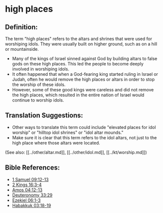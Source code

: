 # high places #

## Definition: ##

The term "high places" refers to the altars and shrines that were used for worshiping idols. They were usually built on higher ground, such as on a hill or mountainside.

* Many of the kings of Israel sinned against God by building altars to false gods on these high places. This led the people to become deeply involved in worshiping idols.
* It often happened that when a God-fearing king started ruling in Israel or Judah, often he would remove the high places or altars in order to stop the worship of these idols.
* However, some of these good kings were careless and did not remove the high places, which resulted in the entire nation of Israel would continue to worship idols.

## Translation Suggestions: ##

* Other ways to translate this term could include "elevated places for idol worship" or "hilltop idol shrines" or "idol altar mounds."
* Make sure it is clear that this term refers to the idol altars, not just to the high place where those altars were located.

(See also: [[../other/altar.md]], [[../other/idol.md]], [[../kt/worship.md]])

## Bible References: ##

* [1 Samuel 09:12-13](en/tn/1sa/help/09/12)
* [2 Kings 16:3-4](en/tn/2ki/help/16/03)
* [Amos 04:12-13](en/tn/amo/help/04/12)
* [Deuteronomy 33:29](en/tn/deu/help/33/29)
* [Ezekiel 06:1-3](en/tn/ezk/help/06/01)
* [Habakkuk 03:18-19](en/tn/hab/help/03/18)